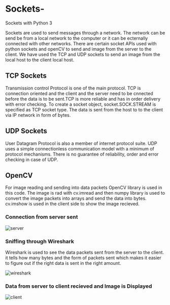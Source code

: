 # Sockets-
Sockets with Python 3


Sockets are used to send messages through a network. The network can be send be from a local network to the computer or it can be ecternally connected with other networks. There are certain socket APIs used with python sockets and openCV to send and image from the server to the client. We have used the TCP and UDP sockets to send an image from the local host to the client local host. 

## TCP Sockets
Transmission control Protocol is one of the main protocol. TCP is connection oriented and the client and the server need to be cnnected before the data is to be sent.TCP is more reliable and has in order delivery with error checking. To create a socket object, socket.SOCK.STREAM is specified as TCP socket type. The data is sent from the host to to the client via IP network in form of bytes. 

## UDP Sockets 
User Datagram Protocol is also a member of internet protocol suite. UDP uses a simple connectionless communication model with a minimum of protocol mechanisms. There is no guarantee of reliability, order and error checking in case of UDP. 

## OpenCV
For image reading and sending into data packets OpenCV library is used in this code. The image is rad with cv.imread and then numpy library is used to convert the image packets into arrays and send the data into bytes. cv.imshow is used in the client side to show the image recieved. 


### Connection from server sent 
![server](https://user-images.githubusercontent.com/92062404/148404998-8e31b747-dd3e-49bc-ba39-25d2369f9e00.PNG)

### Sniffing through Wireshark
Wireshark is used to see the data packets sent from the server to the client. it tells how many bytes and the form of packets sent which makes it easier to figure out if the right data is sent in the right amount. 


![wireshark](https://user-images.githubusercontent.com/92062404/148408374-533dae62-f0a7-4008-857f-1e19e91e94e6.PNG)


### Data from server to client recieved and Image is Displayed 
![client](https://user-images.githubusercontent.com/92062404/148405027-ce99e683-001d-4677-921d-0d94bf8bbf0d.PNG)
